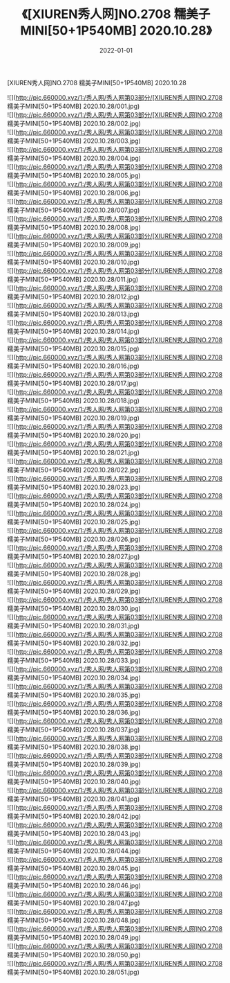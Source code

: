 ﻿---
layout: post
title:  《[XIUREN秀人网]NO.2708 糯美子MINI[50+1P540MB] 2020.10.28》
date:   2022-01-01
img: http://pic.660000.xyz/1:/秀人网/秀人网第03部分/[XIUREN秀人网]NO.2708 糯美子MINI[50+1P540MB] 2020.10.28/000.jpg
categories: [美女, 清纯, 唯美]
---

[XIUREN秀人网]NO.2708 糯美子MINI[50+1P540MB] 2020.10.28

 ![](http://pic.660000.xyz/1:/秀人网/秀人网第03部分/[XIUREN秀人网]NO.2708 糯美子MINI[50+1P540MB] 2020.10.28/001.jpg) <br>![](http://pic.660000.xyz/1:/秀人网/秀人网第03部分/[XIUREN秀人网]NO.2708 糯美子MINI[50+1P540MB] 2020.10.28/002.jpg) <br>![](http://pic.660000.xyz/1:/秀人网/秀人网第03部分/[XIUREN秀人网]NO.2708 糯美子MINI[50+1P540MB] 2020.10.28/003.jpg) <br>![](http://pic.660000.xyz/1:/秀人网/秀人网第03部分/[XIUREN秀人网]NO.2708 糯美子MINI[50+1P540MB] 2020.10.28/004.jpg) <br>![](http://pic.660000.xyz/1:/秀人网/秀人网第03部分/[XIUREN秀人网]NO.2708 糯美子MINI[50+1P540MB] 2020.10.28/005.jpg) <br>![](http://pic.660000.xyz/1:/秀人网/秀人网第03部分/[XIUREN秀人网]NO.2708 糯美子MINI[50+1P540MB] 2020.10.28/006.jpg) <br>![](http://pic.660000.xyz/1:/秀人网/秀人网第03部分/[XIUREN秀人网]NO.2708 糯美子MINI[50+1P540MB] 2020.10.28/007.jpg) <br>![](http://pic.660000.xyz/1:/秀人网/秀人网第03部分/[XIUREN秀人网]NO.2708 糯美子MINI[50+1P540MB] 2020.10.28/008.jpg) <br>![](http://pic.660000.xyz/1:/秀人网/秀人网第03部分/[XIUREN秀人网]NO.2708 糯美子MINI[50+1P540MB] 2020.10.28/009.jpg) <br>![](http://pic.660000.xyz/1:/秀人网/秀人网第03部分/[XIUREN秀人网]NO.2708 糯美子MINI[50+1P540MB] 2020.10.28/010.jpg) <br>![](http://pic.660000.xyz/1:/秀人网/秀人网第03部分/[XIUREN秀人网]NO.2708 糯美子MINI[50+1P540MB] 2020.10.28/011.jpg) <br>![](http://pic.660000.xyz/1:/秀人网/秀人网第03部分/[XIUREN秀人网]NO.2708 糯美子MINI[50+1P540MB] 2020.10.28/012.jpg) <br>![](http://pic.660000.xyz/1:/秀人网/秀人网第03部分/[XIUREN秀人网]NO.2708 糯美子MINI[50+1P540MB] 2020.10.28/013.jpg) <br>![](http://pic.660000.xyz/1:/秀人网/秀人网第03部分/[XIUREN秀人网]NO.2708 糯美子MINI[50+1P540MB] 2020.10.28/014.jpg) <br>![](http://pic.660000.xyz/1:/秀人网/秀人网第03部分/[XIUREN秀人网]NO.2708 糯美子MINI[50+1P540MB] 2020.10.28/015.jpg) <br>![](http://pic.660000.xyz/1:/秀人网/秀人网第03部分/[XIUREN秀人网]NO.2708 糯美子MINI[50+1P540MB] 2020.10.28/016.jpg) <br>![](http://pic.660000.xyz/1:/秀人网/秀人网第03部分/[XIUREN秀人网]NO.2708 糯美子MINI[50+1P540MB] 2020.10.28/017.jpg) <br>![](http://pic.660000.xyz/1:/秀人网/秀人网第03部分/[XIUREN秀人网]NO.2708 糯美子MINI[50+1P540MB] 2020.10.28/018.jpg) <br>![](http://pic.660000.xyz/1:/秀人网/秀人网第03部分/[XIUREN秀人网]NO.2708 糯美子MINI[50+1P540MB] 2020.10.28/019.jpg) <br>![](http://pic.660000.xyz/1:/秀人网/秀人网第03部分/[XIUREN秀人网]NO.2708 糯美子MINI[50+1P540MB] 2020.10.28/020.jpg) <br>![](http://pic.660000.xyz/1:/秀人网/秀人网第03部分/[XIUREN秀人网]NO.2708 糯美子MINI[50+1P540MB] 2020.10.28/021.jpg) <br>![](http://pic.660000.xyz/1:/秀人网/秀人网第03部分/[XIUREN秀人网]NO.2708 糯美子MINI[50+1P540MB] 2020.10.28/022.jpg) <br>![](http://pic.660000.xyz/1:/秀人网/秀人网第03部分/[XIUREN秀人网]NO.2708 糯美子MINI[50+1P540MB] 2020.10.28/023.jpg) <br>![](http://pic.660000.xyz/1:/秀人网/秀人网第03部分/[XIUREN秀人网]NO.2708 糯美子MINI[50+1P540MB] 2020.10.28/024.jpg) <br>![](http://pic.660000.xyz/1:/秀人网/秀人网第03部分/[XIUREN秀人网]NO.2708 糯美子MINI[50+1P540MB] 2020.10.28/025.jpg) <br>![](http://pic.660000.xyz/1:/秀人网/秀人网第03部分/[XIUREN秀人网]NO.2708 糯美子MINI[50+1P540MB] 2020.10.28/026.jpg) <br>![](http://pic.660000.xyz/1:/秀人网/秀人网第03部分/[XIUREN秀人网]NO.2708 糯美子MINI[50+1P540MB] 2020.10.28/027.jpg) <br>![](http://pic.660000.xyz/1:/秀人网/秀人网第03部分/[XIUREN秀人网]NO.2708 糯美子MINI[50+1P540MB] 2020.10.28/028.jpg) <br>![](http://pic.660000.xyz/1:/秀人网/秀人网第03部分/[XIUREN秀人网]NO.2708 糯美子MINI[50+1P540MB] 2020.10.28/029.jpg) <br>![](http://pic.660000.xyz/1:/秀人网/秀人网第03部分/[XIUREN秀人网]NO.2708 糯美子MINI[50+1P540MB] 2020.10.28/030.jpg) <br>![](http://pic.660000.xyz/1:/秀人网/秀人网第03部分/[XIUREN秀人网]NO.2708 糯美子MINI[50+1P540MB] 2020.10.28/031.jpg) <br>![](http://pic.660000.xyz/1:/秀人网/秀人网第03部分/[XIUREN秀人网]NO.2708 糯美子MINI[50+1P540MB] 2020.10.28/032.jpg) <br>![](http://pic.660000.xyz/1:/秀人网/秀人网第03部分/[XIUREN秀人网]NO.2708 糯美子MINI[50+1P540MB] 2020.10.28/033.jpg) <br>![](http://pic.660000.xyz/1:/秀人网/秀人网第03部分/[XIUREN秀人网]NO.2708 糯美子MINI[50+1P540MB] 2020.10.28/034.jpg) <br>![](http://pic.660000.xyz/1:/秀人网/秀人网第03部分/[XIUREN秀人网]NO.2708 糯美子MINI[50+1P540MB] 2020.10.28/035.jpg) <br>![](http://pic.660000.xyz/1:/秀人网/秀人网第03部分/[XIUREN秀人网]NO.2708 糯美子MINI[50+1P540MB] 2020.10.28/036.jpg) <br>![](http://pic.660000.xyz/1:/秀人网/秀人网第03部分/[XIUREN秀人网]NO.2708 糯美子MINI[50+1P540MB] 2020.10.28/037.jpg) <br>![](http://pic.660000.xyz/1:/秀人网/秀人网第03部分/[XIUREN秀人网]NO.2708 糯美子MINI[50+1P540MB] 2020.10.28/038.jpg) <br>![](http://pic.660000.xyz/1:/秀人网/秀人网第03部分/[XIUREN秀人网]NO.2708 糯美子MINI[50+1P540MB] 2020.10.28/039.jpg) <br>![](http://pic.660000.xyz/1:/秀人网/秀人网第03部分/[XIUREN秀人网]NO.2708 糯美子MINI[50+1P540MB] 2020.10.28/040.jpg) <br>![](http://pic.660000.xyz/1:/秀人网/秀人网第03部分/[XIUREN秀人网]NO.2708 糯美子MINI[50+1P540MB] 2020.10.28/041.jpg) <br>![](http://pic.660000.xyz/1:/秀人网/秀人网第03部分/[XIUREN秀人网]NO.2708 糯美子MINI[50+1P540MB] 2020.10.28/042.jpg) <br>![](http://pic.660000.xyz/1:/秀人网/秀人网第03部分/[XIUREN秀人网]NO.2708 糯美子MINI[50+1P540MB] 2020.10.28/043.jpg) <br>![](http://pic.660000.xyz/1:/秀人网/秀人网第03部分/[XIUREN秀人网]NO.2708 糯美子MINI[50+1P540MB] 2020.10.28/044.jpg) <br>![](http://pic.660000.xyz/1:/秀人网/秀人网第03部分/[XIUREN秀人网]NO.2708 糯美子MINI[50+1P540MB] 2020.10.28/045.jpg) <br>![](http://pic.660000.xyz/1:/秀人网/秀人网第03部分/[XIUREN秀人网]NO.2708 糯美子MINI[50+1P540MB] 2020.10.28/046.jpg) <br>![](http://pic.660000.xyz/1:/秀人网/秀人网第03部分/[XIUREN秀人网]NO.2708 糯美子MINI[50+1P540MB] 2020.10.28/047.jpg) <br>![](http://pic.660000.xyz/1:/秀人网/秀人网第03部分/[XIUREN秀人网]NO.2708 糯美子MINI[50+1P540MB] 2020.10.28/048.jpg) <br>![](http://pic.660000.xyz/1:/秀人网/秀人网第03部分/[XIUREN秀人网]NO.2708 糯美子MINI[50+1P540MB] 2020.10.28/049.jpg) <br>![](http://pic.660000.xyz/1:/秀人网/秀人网第03部分/[XIUREN秀人网]NO.2708 糯美子MINI[50+1P540MB] 2020.10.28/050.jpg) <br>![](http://pic.660000.xyz/1:/秀人网/秀人网第03部分/[XIUREN秀人网]NO.2708 糯美子MINI[50+1P540MB] 2020.10.28/051.jpg) <br>